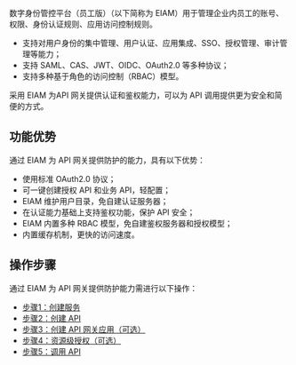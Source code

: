 
数字身份管控平台（员工版）（以下简称为 EIAM）用于管理企业内员工的账号、权限、身份认证规则、应用访问控制规则。
- 支持对用户身份的集中管理、用户认证、应用集成、SSO、授权管理、审计管理等能力；
- 支持 SAML、CAS、JWT、OIDC、OAuth2.0 等多种协议；
- 支持多种基于角色的访问控制（RBAC）模型。

采用 EIAM 为API 网关提供认证和鉴权能力，可以为 API 调用提供更为安全和简便的方式。


## 功能优势
通过 EIAM 为 API 网关提供防护的能力，具有以下优势：
- 使用标准 OAuth2.0 协议；
- 可一键创建授权 API 和业务 API，轻配置；
- EIAM 维护用户目录，免自建认证服务器；
- 在认证能力基础上支持鉴权功能，保护 API 安全；
- EIAM 内置多种 RBAC 模型，免自建鉴权服务器和授权模型；
- 内置缓存机制，更快的访问速度。

## 操作步骤
通过 EIAM 为 API 网关提供防护能力需进行以下操作：
- [ 步骤1：创建服务](https://cloud.tencent.com/document/product/1442/60130)
- [步骤2：创建 API](https://cloud.tencent.com/document/product/1442/60131)
- [步骤3：创建 API 网关应用（可选）](https://cloud.tencent.com/document/product/1442/60135)
- [步骤4：资源级授权（可选）](https://cloud.tencent.com/document/product/1442/60136)
- [ 步骤5：调用 API](https://cloud.tencent.com/document/product/1442/60137)
